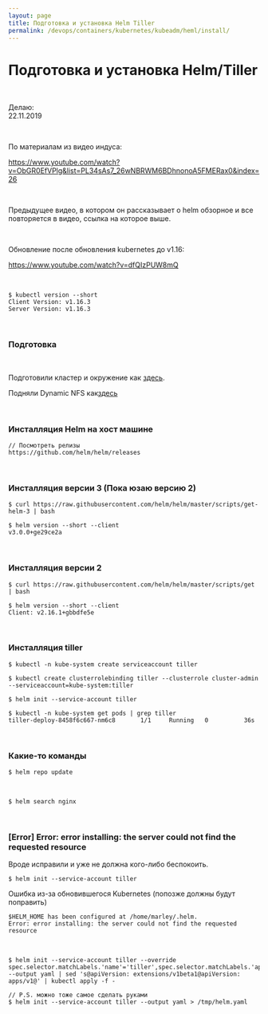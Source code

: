 ```yaml
---
layout: page
title: Подготовка и установка Helm Tiller
permalink: /devops/containers/kubernetes/kubeadm/heml/install/
---
```


# Подготовка и установка Helm/Tiller

<br/>

Делаю:  
22.11.2019

<br/>

По материалам из видео индуса:

https://www.youtube.com/watch?v=ObGR0EfVPlg&list=PL34sAs7_26wNBRWM6BDhnonoA5FMERax0&index=26

<br/>

Предыдущее видео, в котором он рассказывает о helm обзорное и все повторяется в видео, ссылка на которое выше.

<br/>

Обновление после обновления kubernetes до v1.16:

https://www.youtube.com/watch?v=dfQIzPUW8mQ

<br/>

    $ kubectl version --short
    Client Version: v1.16.3
    Server Version: v1.16.3

<br/>

### Подготовка

<br/>

Подготовили кластер и окружение как <a href="/devops/containers/kubernetes/kubeadm/prepared-cluster/">здесь</a>.

Подняли Dynamic NFS как<a href="/devops/containers/kubernetes/kubeadm/persistence/dynamic-nfs-provisioning/">здесь</a>

<br/>

### Инсталляция Helm на хост машине

    // Посмотреть релизы
    https://github.com/helm/helm/releases

<br/>

### Инсталляция версии 3 (Пока юзаю версию 2)

    $ curl https://raw.githubusercontent.com/helm/helm/master/scripts/get-helm-3 | bash

    $ helm version --short --client
    v3.0.0+ge29ce2a

<br/>

### Инсталляция версии 2

    $ curl https://raw.githubusercontent.com/helm/helm/master/scripts/get | bash

    $ helm version --short --client
    Client: v2.16.1+gbbdfe5e

<br/>

### Инсталляция tiller

    $ kubectl -n kube-system create serviceaccount tiller

    $ kubectl create clusterrolebinding tiller --clusterrole cluster-admin --serviceaccount=kube-system:tiller

    $ helm init --service-account tiller

    $ kubectl -n kube-system get pods | grep tiller
    tiller-deploy-8458f6c667-nm6c8       1/1     Running   0          36s

<br/>

### Какие-то команды

    $ helm repo update

<br/>

    $ helm search nginx

<br/>

### [Error] Error: error installing: the server could not find the requested resource

Вроде исправили и уже не должна кого-либо беспокоить.

    $ helm init --service-account tiller

Ошибка из-за обновившегося Kubernetes (попозже должны будут поправить)

    $HELM_HOME has been configured at /home/marley/.helm.
    Error: error installing: the server could not find the requested resource

<br/>

    $ helm init --service-account tiller --override spec.selector.matchLabels.'name'='tiller',spec.selector.matchLabels.'app'='helm' --output yaml | sed 's@apiVersion: extensions/v1beta1@apiVersion: apps/v1@' | kubectl apply -f -

    // P.S. можно тоже самое сделать руками
    $ helm init --service-account tiller --output yaml > /tmp/helm.yaml
